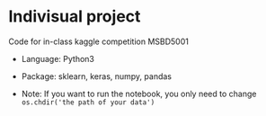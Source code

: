 # Indivisual project
Code for in-class kaggle competition MSBD5001

- Language: Python3

- Package: sklearn, keras, numpy, pandas

- Note: If you want to run the notebook, you only need to change `os.chdir('the path of your data')`
